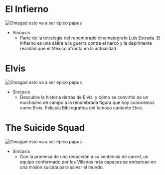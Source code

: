 #  El Infierno

![Omagad esto va a ser épico papus](https://pics.filmaffinity.com/el_infierno-441063580-large.jpg)

 - Sinópsis
   - Parte de la tetralogía del renombrado cinematografo Luis Estrada. El Infierno es una sátira a la guerra contra el narco y la deprimente realidad que el México afronta en la actualidad.

#  Elvis

![Omagad esto va a ser épico papus](https://pics.filmaffinity.com/Elvis-647942773-large.jpg)

 - Sinópsis
   - Descubre la historia detrás de Elvis, y cómo se convirtio de un muchacho de campo a la renombrada figura que hoy conocemos como Elvis.
   Película Bibliográfica del famoso cantante Elvis. 

#  The Suicide Squad

![Omagad esto va a ser épico papus](https://pics.filmaffinity.com/El_Escuadr_n_Suicida-629689677-large.jpg)

 - Sinópsis
   - Con la promesa de una reducción a su sentencia de carcel, un equipo conformado por los Villanos más capaces se embarcan en una misión suicida para salvar el mundo.